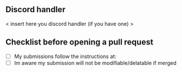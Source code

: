 ## Discord handler
< insert here you discord handler (if you have one) >
## Checklist before opening a pull request
- [ ] My submissions follow the instructions at: <url>
- [ ] Im aware my submission will not be modifiable/delatable if merged
